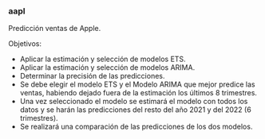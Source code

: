 ### aapl

<p>Predicci&oacute;n ventas de Apple.</p>
<p>Objetivos:</p>
<ul>
<li>Aplicar la estimaci&oacute;n y selecci&oacute;n de modelos ETS.</li>
<li>Aplicar la estimaci&oacute;n y selecci&oacute;n de modelos ARIMA.</li>
<li>Determinar la precisi&oacute;n de las predicciones.</li>
<li>Se debe elegir el modelo ETS y el Modelo ARIMA que mejor predice las ventas, habiendo dejado fuera de la estimaci&oacute;n los &uacute;ltimos 8 trimestres.</li>
<li>Una vez seleccionado el modelo se estimar&aacute; el modelo con todos los datos y se har&aacute;n las predicciones del resto del a&ntilde;o 2021 y del 2022 (6 trimestres).</li>
<li>Se realizar&aacute; una comparaci&oacute;n de las predicciones de los dos modelos.</li>
</ul>

